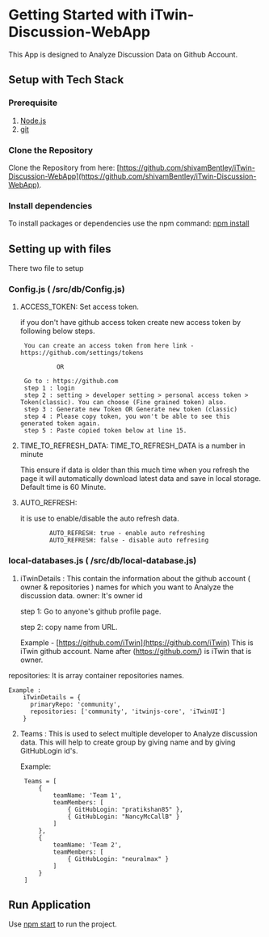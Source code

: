 # Getting Started with iTwin-Discussion-WebApp

This App is designed to Analyze Discussion Data on Github Account. 

## Setup with Tech Stack

### Prerequisite
1. [Node.js](https://nodejs.org/en)
2. [git](https://git-scm.com/)

### Clone the Repository
Clone the Repository from here: [https://github.com/shivamBentley/iTwin-Discussion-WebApp](https://github.com/shivamBentley/iTwin-Discussion-WebApp).

### Install dependencies
To install packages or dependencies use the npm command: [npm install](https://docs.npmjs.com/cli/v8/commands/npm-install)

## Setting up with files

There two file to setup 

### Config.js ( /src/db/Config.js)
1. ACCESS_TOKEN:  Set access token. 
    
    if you don't have github access token create new access token by following below steps.
        
        You can create an access token from here link - https://github.com/settings/tokens

                 OR
    
        Go to : https://github.com
        step 1 : login
        step 2 : setting > developer setting > personal access token > Token(classic). You can choose (Fine grained token) also. 
        step 3 : Generate new Token OR Generate new token (classic)
        step 4 : Please copy token, you won't be able to see this generated token again.
        step 5 : Paste copied token below at line 15. 

2. TIME_TO_REFRESH_DATA: TIME_TO_REFRESH_DATA is a number in minute 
    
    This ensure if data is older than this much time when you refresh the page it will automatically download latest data and save in local storage.
    Default time is 60 Minute. 
    
3. AUTO_REFRESH:
 
   it is use to enable/disable the auto refresh data.
   
               AUTO_REFRESH: true - enable auto refreshing 
               AUTO_REFRESH: false - disable auto refresing

### local-databases.js ( /src/db/local-database.js)

1. iTwinDetails : This contain the information about the github account ( owner & repositories ) names for which you want to Analyze the discussion data.
owner: It's owner id 

   step 1: Go to anyone's github profile page. 
   
   step 2: copy name from URL. 
   
   Example - [https://github.com/iTwin](https://github.com/iTwin) This is iTwin github account. Name after (https://github.com/) is iTwin that is owner. 

repositories: It is array container repositories names.

    Example : 
        iTwinDetails = {
          primaryRepo: 'community',
          repositories: ['community', 'itwinjs-core', 'iTwinUI']
        }


2. Teams : This is used to select multiple developer to Analyze discussion data. This will help to create group by giving name and by giving GitHubLogin id's.

    Example:

        Teams = [
            {
                teamName: 'Team 1',
                teamMembers: [
                    { GitHubLogin: "pratikshan85" },
                    { GitHubLogin: "NancyMcCallB" }
                ]
            },
            {
                teamName: 'Team 2',
                teamMembers: [
                    { GitHubLogin: "neuralmax" }
                ]
            }
        ]


## Run Application

Use [npm start](https://create-react-app.dev/docs/getting-started/#scripts) to run the project.
